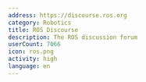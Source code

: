 ```yaml
---
address: https://discourse.ros.org
category: Robotics
title: ROS Discourse
description: The ROS discussion forum
userCount: 7066
icon: ros.png
activity: high
language: en
---
```

